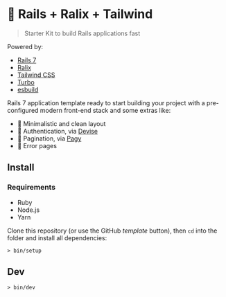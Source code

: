 # 🚀 Rails + Ralix + Tailwind

> Starter Kit to build Rails applications fast

Powered by:

- [Rails 7](https://rubyonrails.org)
- [Ralix](https://github.com/ralixjs/ralix)
- [Tailwind CSS](https://tailwindcss.com)
- [Turbo](https://turbo.hotwired.dev)
- [esbuild](https://esbuild.github.io)

Rails 7 application template ready to start building your project with a pre-configured modern front-end stack and some extras like:

- 🎨 Minimalistic and clean layout
- 🔐 Authentication, via [Devise](https://github.com/heartcombo/devise)
- 🔢 Pagination, via [Pagy](https://github.com/ddnexus/pagy)
- 🚨 Error pages

## Install

### Requirements

- Ruby
- Node.js
- Yarn

Clone this repository (or use the GitHub *template* button), then `cd` into the folder and install all dependencies:

```
> bin/setup
```

## Dev

```
> bin/dev
```
